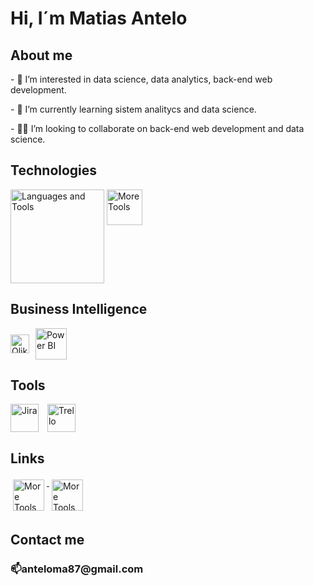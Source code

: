 <h1>Hi, I´m Matias Antelo</h1>

<h2>About me</h2>
<p>- 👀 I’m interested in data science, data analytics, back-end web development.</p>
<p>- 🌱 I’m currently learning sistem analitycs and data science.</p>
<p>- 👨‍💻 I’m looking to collaborate on back-end web development and data science.</p>

<h2>Technologies</h2>
<p align="left">
  <img src="https://skillicons.dev/icons?i=java,vscode,eclipse,markdown,html,css,js,git,github,python,bootstrap,eclipse,mysql,mongodb,express" alt="Languages and Tools" height="150" style="vertical-align:top">
   
   <img src="https://skillicons.dev/icons?i=nodejs" alt="More Tools" height="57" style="vertical-align:top">
</p>

<h2>Business Intelligence</h2>
<p align="left" style="display: flex; align-items: center;">
  <img src="https://img.shields.io/badge/Qlik%20Sense-009845?style=for-the-badge&logo=qlik&logoColor=white" alt="Qlik Sense" height="30" style="margin-right:10px; vertical-align:middle;"/>
  <img src="https://upload.wikimedia.org/wikipedia/commons/c/cf/New_Power_BI_Logo.svg" alt="Power BI" height="50" style="vertical-align:middle;"/>
</p>

<h2>Tools</h2>
<p align="left">
  <img src="https://cdn.jsdelivr.net/gh/devicons/devicon/icons/jira/jira-original.svg" alt="Jira" height="45" style="vertical-align:top; margin-right:10px;">
  <img src="https://cdn.jsdelivr.net/gh/devicons/devicon/icons/trello/trello-plain.svg" alt="Trello" height="45" style="vertical-align:top;">
</p>

<h2>Links</h2>
<p align="justify">
  <a href="https://www.linkedin.com/in/matias-antelo/" target="_blank">
    <img src="https://skillicons.dev/icons?i=linkedin" alt="More Tools" height="50" style="vertical-align:top; margin:4px">
  </a>
  <a href="https://www.instagram.com/nanoantelo/" target="_blank">
    <img src="https://skillicons.dev/icons?i=instagram" alt="More Tools" height="50" style="vertical-align:top; margin:4px">
  </a>
</p>

<h2>Contact me</h2>
<h3>📫anteloma87@gmail.com </h3>

 
  
